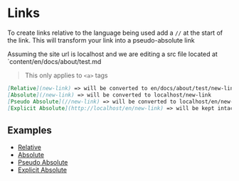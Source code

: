 # Links

To create links relative to the language being used add a `//` at the start of the link. This will transform your link into a pseudo-absolute link

Assuming the site url is localhost and we are editing a src file located at `content/en/docs/about/test.md

> This only applies to `<a>` tags

```Markdown
[Relative](new-link) => will be converted to en/docs/about/test/new-link
[Absolute](/new-link) => will be converted to localhost/new-link
[Pseudo Absolute](//new-link) => will be converted to localhost/en/new-link
[Explicit Absolute](http://localhost/en/new-link) => will be kept intact.
```

## Examples

* [Relative](new-link)
* [Absolute](/new-link) 
* [Pseudo Absolute](//new-link) 
* [Explicit Absolute](http://localhost/en/new-link)
